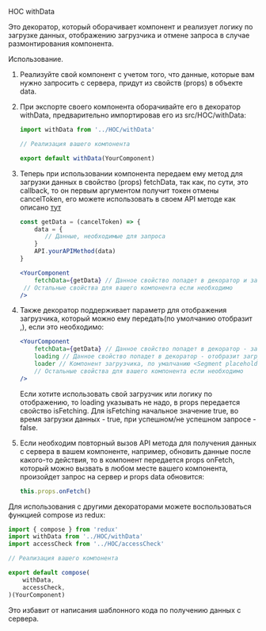 НОС withData

Это декоратор, который оборачивает компонент и реализует логику по загрузке данных, отображению загрузчика и отмене запроса в случае размонтирования компонента.

Использование.

1. Реaлизуйте свой компонент с учетом того, что данные, которые вам нужно запросить с сервера, придут из свойств (props) в объекте data.

2. При экспорте своего компонента оборачивайте его в декоратор withData, предварительно импортировав его из src/HOC/withData:

   ```js
   import withData from '../HOC/withData'
   
   // Реализация вашего компонента
   
   export default withData(YourComponent)
   ```

   

3. Теперь при использовании компонента передаем ему метод для загрузки данных в свойство (props) fetchData, так как, по сути, это callback, то он первым аргументом получит токен отмены cancelToken, его можете использовать в своем API методе как описано [тут](http://192.168.0.204:8090/KohanovAS/webMisEM/wikis/%D0%9E%D1%82%D0%BC%D0%B5%D0%BD%D0%B0-%D0%B0%D1%81%D0%B8%D0%BD%D1%85%D1%80%D0%BE%D0%BD%D0%BD%D1%8B%D1%85-%D0%BE%D0%BF%D0%B5%D1%80%D0%B0%D1%86%D0%B8%D0%B9-%D0%B8-%D0%BE%D1%82%D0%BF%D0%B8%D1%81%D0%BA%D0%B0-%D0%BE%D1%82-%D0%BF%D0%BE%D0%B4%D0%BF%D0%B8%D1%81%D0%BE%D0%BA-%D0%BF%D1%80%D0%B8-%D1%80%D0%B0%D0%B7%D0%BC%D0%BE%D0%BD%D1%82%D0%B8%D1%80%D0%BE%D0%B2%D0%B0%D0%BD%D0%B8%D0%B8-%D0%BA%D0%BE%D0%BC%D0%BF%D0%BE%D0%BD%D0%B5%D0%BD%D1%82%D0%BE%D0%B2)
   ```jsx
   const getData = (cancelToken) => {
       data = {
          // Данные, необходимые для запроса
       }
       API.yourAPIMethod(data)
   }
   
   <YourComponent 
       fetchData={getData} // Данное свойство попадет в декоратор и загрузит данные
    // Остальные свойства для вашего компонента если необходимо
   />
   ```

4. Также декоратор поддерживает параметр для отображения загрузчика, который можно ему передать(по умолчанию отобразит <Segment placeholder loading />,), если это необходимо:

   ```jsx
   <YourComponent 
       fetchData={getData} // Данное свойство попадет в декоратор - загрузит данные
       loading // Данное свойство попадет в декоратор - отобразит загрузчик
       loader // Компонент загрузчика, по умалчанию <Segment placeholder loading />
       // Остальные свойства для вашего компонента если необходимо
   />
   ```

   Если хотите использовать свой загрузчик или логику по отображению, то loading указывать не надо, в props передается свойство isFetching. Для isFetching начальное значение true, во время загрузки данных - true, при успешном/не успешном запросе - false.

5. Если необходим повторный вызов API метода для получения данных с сервера в вашем компоненте, например, обновить данные после какого-то действия, то в компонент передается props onFetch, который можно вызвать в любом месте вашего компонента, произойдет запрос на сервер и props data обновится:

   ```js
   this.props.onFetch()
   ```


Для использования с другими декораторами можете воспользоваться функцией compose из redux:

```jsx
import { compose } from 'redux'
import withData from '../HOC/withData'
import accessCheck from '../HOC/accessCheck'

// Реализация вашего компонента

export default compose(
    withData,
    accessCheck,
)(YourComponent)

```





Это избавит от написания шаблонного кода по получению данных с сервера.

